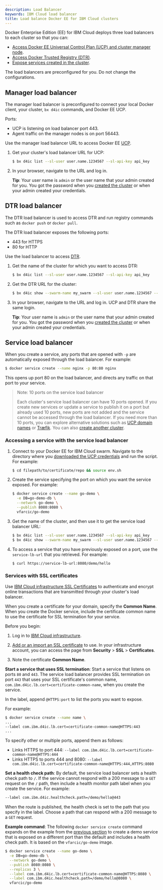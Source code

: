 ```yaml
---
description: Load Balancer
keywords: IBM Cloud load balancer
title: Load balance Docker EE for IBM Cloud clusters
---
```


Docker Enterprise Edition (EE) for IBM Cloud deploys three load balancers to each cluster so that you can:

* [Access Docker EE Universal Control Plan (UCP) and cluster manager node](#manager-load-balancer).
* [Access Docker Trusted Registry (DTR)](#dtr-load-balancer).
* [Expose services created in the cluster](#service-load-balancer).

The load balancers are preconfigured for you. Do not change the configurations.

## Manager load balancer

The manager load balancer is preconfigured to connect your local Docker client, your cluster, `bx d4ic` commands, and Docker EE UCP.

Ports:

* UCP is listening on load balancer port 443.
* Agent traffic on the manager nodes is on port 56443.

Use the manager load balancer URL to access Docker EE [UCP](/datacenter/ucp/2.2/guides/).

1. Get your cluster's load balancer URL for UCP:

   ```bash
   $ bx d4ic list --sl-user user.name.1234567 --sl-api-key api_key
   ```

2. In your browser, navigate to the URL and log in.

   **Tip**: Your user name is `admin` or the user name that your admin created for you. You got the password when you [created the cluster](administering-swarms.md#create-swarms) or when your admin created your credentials.


## DTR load balancer

The DTR load balancer is used to access DTR and run registry commands such as `docker push` or `docker pull`.

The DTR load balancer exposes the following ports:

* 443 for HTTPS
* 80 for HTTP

Use the load balancer to access [DTR](/datacenter/dtr/2.4/guides/).

1. Get the name of the cluster for which you want to access DTR:

   ```bash
   $ bx d4ic list --sl-user user.name.1234567 --sl-api-key api_key
   ```

2. Get the DTR URL for the cluster:

   ```bash
   $ bx d4ic show --swarm-name my_swarm --sl-user user.name.1234567 --sl-api-key api_key
   ```

3. In your browser, navigate to the URL and log in. UCP and DTR share the same login.

   **Tip**: Your user name is `admin` or the user name that your admin created for you. You got the password when you [created the cluster](administering-swarms.md#create-swarms) or when your admin created your credentials.

## Service load balancer
When you create a service, any ports that are opened with `-p` are automatically exposed through the load balancer. For example:

```bash
$ docker service create --name nginx -p 80:80 nginx
```

This opens up port 80 on the load balancer, and directs any traffic
on that port to your service.

> Note: 10 ports on the service load balancer
>
> Each cluster's service load balancer can have 10 ports opened. If you create new services or update a service to publish it on a port but already used 10 ports, new ports are not added and the service cannot be accessed through the load balancer.
> If you need more than 10 ports, you can explore alternative solutions such as [UCP domain names](https://docs.docker.com/datacenter/ucp/2.2/guides/admin/configure/use-domain-names-to-access-services/) or [Træfik](https://github.com/containous/traefik). You can also [create another cluster](administering-swarms.md#create-swarms).

### Accessing a service with the service load balancer

1. Connect to your Docker EE for IBM Cloud swarm. Navigate to the directory where you [downloaded the UCP credentials](administering-swarms.md#download-client-certificates) and run the script. For example:

   ```bash
   $ cd filepath/to/certificate/repo && source env.sh
   ```

2. Create the service specifying the port on which you want the service exposed. For example:

   ```bash
   $ docker service create --name go-demo \
     -e DB=go-demo-db \
     --network go-demo \
     --publish 8080:8080 \
     vfarcic/go-demo
   ```

3. Get the name of the cluster, and then use it to get the service load balancer URL:

   ```bash
   $ bx d4ic list --sl-user user.name.1234567 --sl-api-key api_key
   $ bx d4ic show --swarm-name my_swarm --sl-user user.name.1234567 --sl-api-key api_key
   ```

4. To access a service that you have previously exposed on a port, use the `service-lb-url` that you retrieved. For example:

   ```bash
   $ curl https://service-lb-url:8080/demo/hello
   ```

### Services with SSL certificates
Use [IBM Cloud infrastructure SSL Certificates](https://knowledgelayer.softlayer.com/topic/ssl-certificates) to authenticate and encrypt online transactions that are transmitted through your cluster's load balancer.

When you create a certificate for your domain, specify the **Common Name**. When you create the Docker service, include the certificate common name to use the certificate for SSL termination for your service.

Before you begin:

1. Log in to [IBM Cloud infrastructure](https://control.softlayer.com/).

2. [Add or an import an SSL certificate](https://knowledgelayer.softlayer.com/topic/ssl-certificates) to use. In your infrastructure account, you can access the page from **Security** > **SSL** > **Certificates**.

3. Note the certificate **Common Name**.

**Start a service that uses SSL termination**: Start a service that listens on ports `80` and `443`. The service load balancer provides SSL termination on port `443` that uses your SSL certificate's common name, `com.ibm.d4ic.lb.cert=certificate-common-name`, when you create the service.

In the label, append `@HTTPS:port` to list the ports you want to expose.

For example:

```bash
$ docker service create --name name \
...
--label com.ibm.d4ic.lb.cert=certificate-common-name@HTTPS:443
...
```

To specify other or multiple ports, append them as follows:

* Links HTTPS to port 444: `--label com.ibm.d4ic.lb.cert=certificate-common-name@HTTPS:444`
* Links HTTPS to ports 444 and 8080: `--label com.ibm.d4ic.lb.cert=certificate-common-name@HTTPS:444,HTTPS:8080`

**Set a health check path**: By default, the service load balancer sets a health check path to `/`. If the service cannot respond with a 200 message to a `GET` request on the `/` path, then include a health monitor path label when you create the service. For example:

```bash
--label com.ibm.d4ic.healthcheck.path=/demo/hello@443
```

When the route is published, the health check is set to the path that you specify in the label. Choose a path that can respond with a 200 message to a `GET` request.

**Example command**: The following `docker service create` command expands on the example from the [previous section](#access-a-service-with-the-service-load-balancer) to create a demo service that is exposed on a different port than the default and includes a health check path. It is based on the `vfarcic/go-demo` image.

```bash
$ docker service create --name go-demo \
  -e DB=go-demo-db \
  --network go-demo \
  --publish 8080:8080 \
  --replicas 3 \
  --label com.ibm.d4ic.lb.cert=certificate-common-name@HTTPS:8080 \
  --label com.ibm.d4ic.healthcheck.path=/demo/hello@8080 \
  vfarcic/go-demo
```
